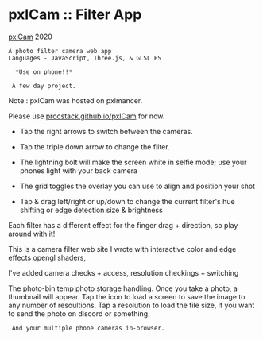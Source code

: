# pxlCam :: Filter App

[pxlCam](https://pxlmancer.com/gl/pxlCam) 2020

    A photo filter camera web app
    Languages - JavaScript, Three.js, & GLSL ES

      *Use on phone!!*
      
     A few day project.

Note : pxlCam was hosted on pxlmancer.
      
   Please use [procstack.github.io/pxlCam](https://procstack.github.io/pxlCam/index.htm) for now.

   - Tap the right arrows to switch between the cameras.
      
   - Tap the triple down arrow to change the filter.
      
   - The lightning bolt will make the screen white in selfie mode; use your phones light with your back camera
      
   - The grid toggles the overlay you can use to align and position your shot

   - Tap & drag left/right or up/down to change the current filter's hue shifting or edge detection size & brightness

 Each filter has a different effect for the finger drag + direction, so play around with it!

 This is a camera filter web site I wrote with interactive color and edge effects opengl shaders,

 I've added camera checks + access, resolution checkings + switching
      
   The photo-bin temp photo storage handling. Once you take a photo, a thumbnail will appear.  Tap the icon to load a screen to save the image to any number of resoultions. Tap a resolution to load the file size, if you want to send the photo on discord or something.

     And your multiple phone cameras in-browser.